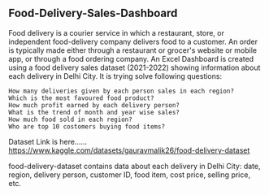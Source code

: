 ## Food-Delivery-Sales-Dashboard
Food delivery is a courier service in which a restaurant, store, or independent food-delivery company delivers food to a customer. An order is typically made either through a restaurant or grocer's website or mobile app, or through a food ordering company. An Excel Dashboard is created using a food delivery sales dataset (2021-2022) showing information about each delivery in Delhi City. It is trying solve following questions:
    
    How many deliveries given by each person sales in each region?
    Which is the most favoured food product?
    How much profit earned by each delivery person?
    What is the trend of month and year wise sales?
    How much food sold in each region?
    Who are top 10 costomers buying food items?
    
Dataset Link is here...... https://www.kaggle.com/datasets/gauravmalik26/food-delivery-dataset

food-delivery-dataset contains data about each delivery in Delhi City: date, region, delivery person, customer ID, food item, cost price, selling price, etc.


